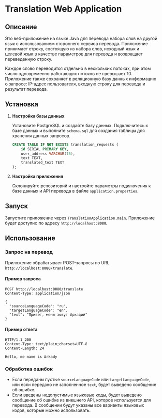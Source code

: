 # Translation Web Application

## Описание

Это веб-приложение на языке Java для перевода набора слов на другой язык с использованием стороннего сервиса перевода. Приложение принимает строку, состоящую из набора слов, исходный язык и целевой язык в качестве параметров для перевода и возвращает переведенную строку.

Каждое слово переводится отдельно в нескольких потоках, при этом число одновременно работающих потоков не превышает 10. Приложение также сохраняет в реляционную базу данных информацию о запросе: IP-адрес пользователя, входную строку для перевода и результат перевода.

## Установка

1. **Настройка базы данных**

   Установите PostgreSQL и создайте базу данных. Подключитесь к базе данных и выполните `schema.sql` для создания таблицы для хранения данных запросов.

   ```sql
   CREATE TABLE IF NOT EXISTS translation_requests (
       id SERIAL PRIMARY KEY,
       user_address VARCHAR(15),
       text TEXT,
       translated_text TEXT
   );
   ```

2. **Настройка приложения**

   Склонируйте репозиторий и настройте параметры подключения к базе данных и API перевода в файле `application.properties`.

## Запуск

Запустите приложение через `TranslationApplication.main`. Приложение будет доступно по адресу `http://localhost:8080`.

## Использование

### Запрос на перевод

Приложение обрабатывает POST-запросы по URL `http://localhost:8080/translate`.

#### Пример запроса

```http
POST http://localhost:8080/translate
Content-Type: application/json

{
  "sourceLanguageCode": "ru",
  "targetLanguageCode": "en",
  "text": "Привет, меня зовут Аркадий"
}
```

#### Пример ответа

```http
HTTP/1.1 200 
Content-Type: text/plain;charset=UTF-8
Content-Length: 24

Hello, me name is Arkady
```

### Обработка ошибок

- Если переданы пустые `sourceLanguageCode` или `targetLanguageCode`, или если передано не заполненное `text`, будет выведено сообщение об ошибке.
- Если введены недопустимые языковые коды, будет выведено сообщение об ошибке из внешнего API, которое используется для перевода. В сообщении будут указаны все варианты языковых кодов, которые можно использовать.
